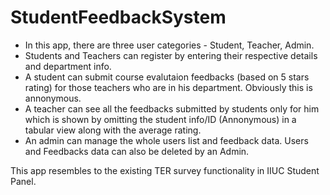 # StudentFeedbackSystem
 * In this app, there are three user categories - Student, Teacher, Admin.
 * Students and Teachers can register by entering their respective details and department info.
 * A student can submit course evalutaion feedbacks (based on 5 stars rating) for those teachers who are in his department. Obviously this is annonymous.
 * A teacher can see all the feedbacks submitted by students only for him which is shown by omitting the student info/ID (Annonymous) in a tabular view along with the average rating.
 * An admin can manage the whole users list and feedback data. Users and Feedbacks data can also be deleted by an Admin.

This app resembles to the existing TER survey functionality in IIUC Student Panel.

